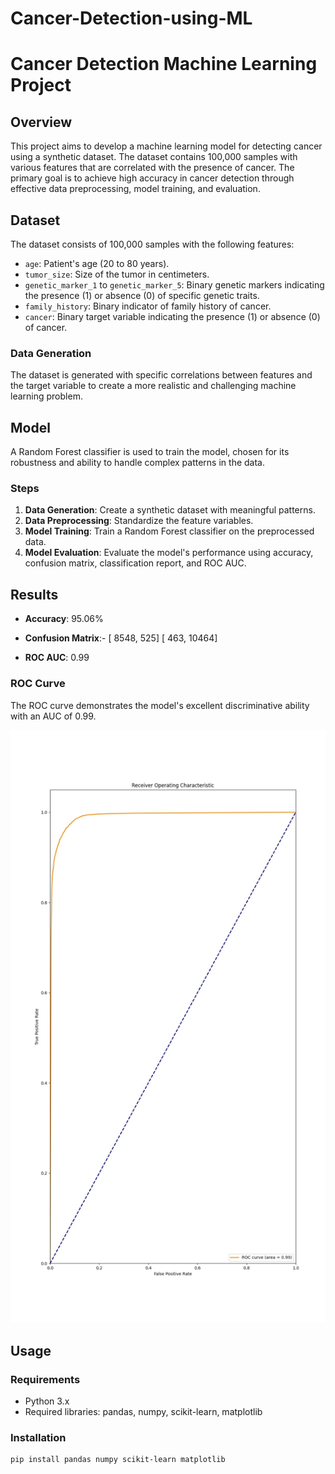# Cancer-Detection-using-ML

# Cancer Detection Machine Learning Project

## Overview

This project aims to develop a machine learning model for detecting cancer using a synthetic dataset. The dataset contains 100,000 samples with various features that are correlated with the presence of cancer. The primary goal is to achieve high accuracy in cancer detection through effective data preprocessing, model training, and evaluation.

## Dataset

The dataset consists of 100,000 samples with the following features:

- `age`: Patient's age (20 to 80 years).
- `tumor_size`: Size of the tumor in centimeters.
- `genetic_marker_1` to `genetic_marker_5`: Binary genetic markers indicating the presence (1) or absence (0) of specific genetic traits.
- `family_history`: Binary indicator of family history of cancer.
- `cancer`: Binary target variable indicating the presence (1) or absence (0) of cancer.

### Data Generation

The dataset is generated with specific correlations between features and the target variable to create a more realistic and challenging machine learning problem.

## Model

A Random Forest classifier is used to train the model, chosen for its robustness and ability to handle complex patterns in the data.

### Steps

1. **Data Generation**: Create a synthetic dataset with meaningful patterns.
2. **Data Preprocessing**: Standardize the feature variables.
3. **Model Training**: Train a Random Forest classifier on the preprocessed data.
4. **Model Evaluation**: Evaluate the model's performance using accuracy, confusion matrix, classification report, and ROC AUC.

## Results

- **Accuracy**: 95.06%
- **Confusion Matrix**:- 
                         [ 8548,  525]
                         [  463, 10464]
                                       
- **ROC AUC**: 0.99

### ROC Curve

The ROC curve demonstrates the model's excellent discriminative ability with an AUC of 0.99.

![ROC Curve](ROC_Curve.jpg)

## Usage

### Requirements

- Python 3.x
- Required libraries: pandas, numpy, scikit-learn, matplotlib

### Installation

```
pip install pandas numpy scikit-learn matplotlib
